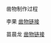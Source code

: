 凿物制作过程

李果 [凿物链接](https://zaowu.fun/p/60629507234c46320e6d2d99)

苗晨龙 [凿物链接](https://zaowu.fun/p/60d07208234c46320e6d42be#top_guid_bar)
